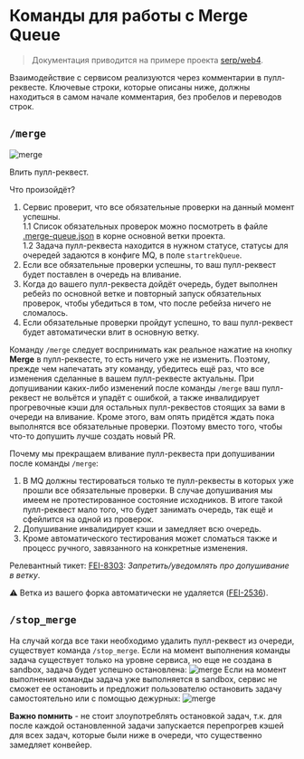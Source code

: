 # Команды для работы с Merge Queue

> Документация приводится на примере проекта [serp/web4](https://github.yandex-team.ru/serp/web4).

Взаимодействие с сервисом реализуются через комментарии в пулл-реквесте. Ключевые строки, которые описаны ниже, должны находиться в самом начале комментария, без пробелов и переводов строк.

## `/merge`

![merge](../assets/merge.png)

Влить пулл-реквест.

Что произойдёт?

1. Сервис проверит, что все обязательные проверки на данный момент успешны.
<br>1.1 Список обязательных проверок можно посмотреть в файле [.merge-queue.json](https://github.yandex-team.ru/serp/web4/blob/dev/.merge-queue.json) в корне основной ветки проекта.
<br>1.2 Задача пулл-реквеста находится в нужном статусе, статусы для очередей задаются в конфиге MQ, в поле `startrekQueue`.
2. Если все обязательные проверки успешны, то ваш пулл-реквест будет поставлен в очередь на вливание.
3. Когда до вашего пулл-реквеста дойдёт очередь, будет выполнен ребейз по основной ветке и повторный запуск обязательных проверок, чтобы убедиться в том, что после ребейза ничего не сломалось.
4. Если обязательные проверки пройдут успешно, то ваш пулл-реквест будет автоматически влит в основную ветку.

Команду `/merge` следует воспринимать как реальное нажатие на кнопку **Merge** в пулл-реквесте, то есть ничего уже не изменить. Поэтому, прежде чем напечатать эту команду, убедитесь ещё раз, что все изменения сделанные в вашем пулл-реквесте актуальны. При допушивании каких-либо изменений после команды `/merge` ваш пулл-реквест не вольётся и упадёт с ошибкой, а также инвалидирует прогревочные кэши для остальных пулл-реквестов стоящих за вами в очереди на вливание. Кроме этого, вам опять придётся ждать пока выполнятся все обязательные проверки. Поэтому вместо того, чтобы что-то допушить лучше создать новый PR.

Почему мы прекращаем вливание пулл-реквеста при допушивании после команды `/merge`:

1. В MQ должны тестироваться только те пулл-реквесты в которых уже прошли все обязательные проверки. В случае допушивания мы имеем не протестированное состояние исходников. В итоге такой пулл-реквест мало того, что будет занимать очередь, так ещё и сфейлится на одной из проверок.
2. Допушивание инвалидирует кэши и замедляет всю очередь.
3. Кроме автоматического тестирования может сломаться также и процесс ручного, завязанного на конкретные изменения.

Релевантный тикет: [FEI-8303](https://st.yandex-team.ru/FEI-8303): _Запретить/уведомлять про допушивание в ветку_.

:warning: Ветка из вашего форка автоматически не удаляется ([FEI-2536](https://st.yandex-team.ru/FEI-2536)).

## `/stop_merge`

На случай когда все таки необходимо удалить пулл-реквест из очереди, существует команда `/stop_merge`. Если на момент выполнения команды задача существует только на уровне сервиса, но еще не создана в sandbox, задача будет успешно остановлена:
![merge](../assets/stop_merge_success.png)
Если на момент выполнения команды задача уже выполняется в sandbox, сервис не сможет ее остановить и предложит пользователю остановить задачу самостоятельно или с помощью дежурных:
![merge](../assets/stop_merge_failure.png)

**Важно помнить** - не стоит злоупотреблять остановкой задач, т.к. для после каждой остановленной задачи запускается перепрогрев кэшей для всех задач, которые были ниже в очереди, что существенно замедляет конвейер.